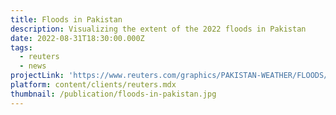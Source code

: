 ```yaml
---
title: Floods in Pakistan
description: Visualizing the extent of the 2022 floods in Pakistan
date: 2022-08-31T18:30:00.000Z
tags:
  - reuters
  - news
projectLink: 'https://www.reuters.com/graphics/PAKISTAN-WEATHER/FLOODS/akpezbzxgvr/'
platform: content/clients/reuters.mdx
thumbnail: /publication/floods-in-pakistan.jpg
---
```


